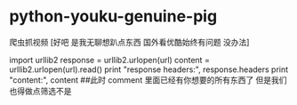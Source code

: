 # python-youku-genuine-pig
爬虫抓视频  [好吧 是我无聊想趴点东西 国外看优酷始终有问题 没办法]

import urllib2
response = urllib2.urlopen(url)
content = urllib2.urlopen(url).read()
print "response headers:", response.headers
print "content:", content
##此时 comment 里面已经有你想要的所有东西了 但是我们也得做点筛选不是  

